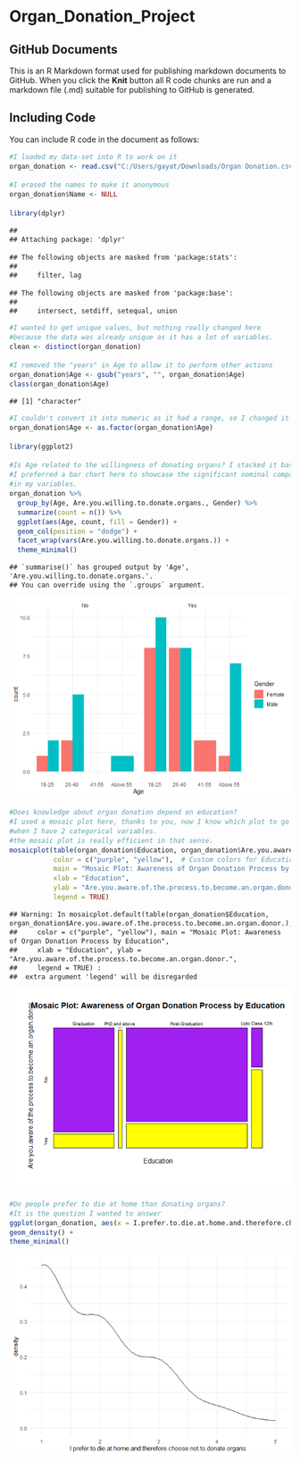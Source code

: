 Organ_Donation_Project
================

## GitHub Documents

This is an R Markdown format used for publishing markdown documents to
GitHub. When you click the **Knit** button all R code chunks are run and
a markdown file (.md) suitable for publishing to GitHub is generated.

## Including Code

You can include R code in the document as follows:

``` r
#I loaded my data-set into R to work on it
organ_donation <- read.csv("C:/Users/gayat/Downloads/Organ Donation.csv")

#I erased the names to make it anonymous
organ_donation$Name <- NULL

library(dplyr)
```

    ## 
    ## Attaching package: 'dplyr'

    ## The following objects are masked from 'package:stats':
    ## 
    ##     filter, lag

    ## The following objects are masked from 'package:base':
    ## 
    ##     intersect, setdiff, setequal, union

``` r
#I wanted to get unique values, but nothing really changed here 
#because the data was already unique as it has a lot of variables.
clean <- distinct(organ_donation)

#I removed the "years" in Age to allow it to perform other actions 
organ_donation$Age <- gsub("years", "", organ_donation$Age)
class(organ_donation$Age)
```

    ## [1] "character"

``` r
#I couldn't convert it into numeric as it had a range, so I changed it to factor.
organ_donation$Age <- as.factor(organ_donation$Age)

library(ggplot2)

#Is Age related to the willingness of donating organs? I stacked it based on gender.
#I preferred a bar chart here to showcase the significant nominal comparision
#in my variables.
organ_donation %>% 
  group_by(Age, Are.you.willing.to.donate.organs., Gender) %>% 
  summarize(count = n()) %>% 
  ggplot(aes(Age, count, fill = Gender)) +
  geom_col(position = "dodge") +
  facet_wrap(vars(Are.you.willing.to.donate.organs.)) +
  theme_minimal()
```

    ## `summarise()` has grouped output by 'Age', 'Are.you.willing.to.donate.organs.'.
    ## You can override using the `.groups` argument.

![](Organ_Donation_Project_files/figure-gfm/cars-1.png)<!-- -->

``` r
#Does knowledge about organ donation depend on education?
#I used a mosaic plot here, thanks to you, now I know which plot to go to
#when I have 2 categorical variables. 
#the mosaic plot is really efficient in that sense.
mosaicplot(table(organ_donation$Education, organ_donation$Are.you.aware.of.the.process.to.become.an.organ.donor.),
           color = c("purple", "yellow"),  # Custom colors for Education levels
           main = "Mosaic Plot: Awareness of Organ Donation Process by Education",
           xlab = "Education",
           ylab = "Are.you.aware.of.the.process.to.become.an.organ.donor.",
           legend = TRUE)
```

    ## Warning: In mosaicplot.default(table(organ_donation$Education, organ_donation$Are.you.aware.of.the.process.to.become.an.organ.donor.), 
    ##     color = c("purple", "yellow"), main = "Mosaic Plot: Awareness of Organ Donation Process by Education", 
    ##     xlab = "Education", ylab = "Are.you.aware.of.the.process.to.become.an.organ.donor.", 
    ##     legend = TRUE) :
    ##  extra argument 'legend' will be disregarded

![](Organ_Donation_Project_files/figure-gfm/cars-2.png)<!-- -->

``` r
#Do people prefer to die at home than donating organs?
#It is the question I wanted to answer
ggplot(organ_donation, aes(x = I.prefer.to.die.at.home.and.therefore.choose.not.to.donate.organs.))+
geom_density() + 
theme_minimal()
```

![](Organ_Donation_Project_files/figure-gfm/cars-3.png)<!-- -->
